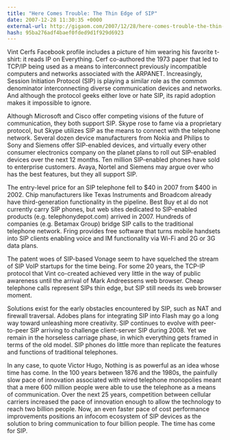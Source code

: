 ```yaml
---
title: "Here Comes Trouble: The Thin Edge of SIP"
date: 2007-12-28 11:30:35 +0000
external-url: http://gigaom.com/2007/12/28/here-comes-trouble-the-thin-edge-of-sip/
hash: 95ba276adf4baef0fded9d1f929d6923
---
```


Vint Cerfs Facebook profile includes a picture of him wearing his favorite t-shirt: it reads IP on Everything.  Cerf co-authored the 1973 paper that led to TCP/IP being used as a means to interconnect previously incompatible computers and networks associated with the ARPANET. Increasingly, Session Initiation Protocol (SIP) is playing a similar role as  the common denominator interconnecting diverse communication devices and networks. And although the protocol geeks either love or hate SIP, its rapid adoption makes it impossible to ignore.


Although Microsoft and Cisco offer competing visions of the future of communication, they both support SIP.  Skype rose to fame via a proprietary protocol, but Skype utilizes SIP as the means to connect with the telephone network.  Several dozen device manufacturers  from Nokia and Philips to Sony and Siemens  offer SIP-enabled devices, and virtually every other consumer electronics company on the planet plans to roll out SIP-enabled devices over the next 12 months. Ten million SIP-enabled phones have sold to enterprise customers.   Avaya, Nortel and Siemens may argue over who has the best features, but they all support SIP.


The entry-level price for an SIP telephone fell to $40 in 2007 from $400 in 2002.  Chip manufacturers like Texas Instruments and Broadcom already have third-generation functionality in the pipeline. Best Buy et al do not currently carry SIP phones, but web sites dedicated to SIP-enabled products (e.g. telephonydepot.com) arrived in 2007. Hundreds of companies (e.g. Betamax Group)  bridge SIP calls to the traditional telephone network.  Fring provides free software that turns mobile handsets into SIP clients enabling voice and IM functionality via Wi-Fi and 2G or 3G data plans.


The patent woes of SIP-based Vonage seem to have squelched the stream of SIP VoIP startups for the time being. For some 20 years, the TCP-IP protocol that Vint co-created achieved very little in the way of public awareness until the arrival of Mark Andreessens web browser.  Cheap telephone calls represent SIPs thin edge, but SIP still needs its web browser moment.


Solutions exist for the early obstacles encountered by SIP, such as NAT and firewall traversal.  Adobes plans for integrating SIP into Flash may go a long way toward unleashing more creativity.  SIP continues to evolve with peer-to-peer SIP arriving to challenge client-server SIP during 2008.  Yet we remain in the horseless carriage phase, in which everything gets framed in terms of the old model. SIP phones do little more than replicate the features and functions of traditional telephones.


In any case, to quote Victor Hugo, Nothing is as powerful as an idea whose time has come. In the 100 years between 1876 and the 1980s, the painfully slow pace of innovation associated with wired telephone monopolies meant that a mere 600 million people were able to use the telephone as a means of communication. Over the next 25 years, competition between cellular carriers increased the pace of innovation enough to allow the technology to reach two billion people. Now, an even faster pace of cost performance improvements positions  an infocom ecosystem of SIP devices as the solution to  bring communication to four billion people. The time has come for SIP.
